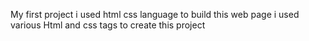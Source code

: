 My first project
i used html css language to build this web page
i used various Html and css tags to create this project
